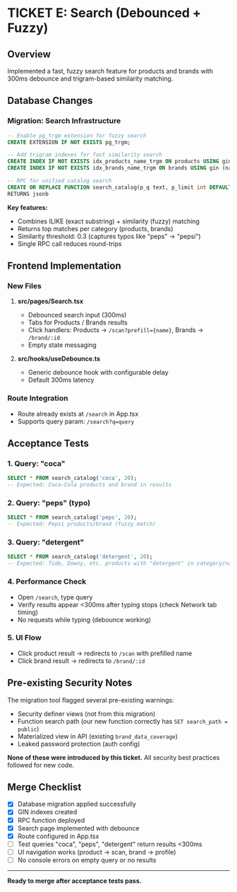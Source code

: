 # TICKET E: Search (Debounced + Fuzzy)

## Overview
Implemented a fast, fuzzy search feature for products and brands with 300ms debounce and trigram-based similarity matching.

## Database Changes

### Migration: Search Infrastructure
```sql
-- Enable pg_trgm extension for fuzzy search
CREATE EXTENSION IF NOT EXISTS pg_trgm;

-- Add trigram indexes for fast similarity search
CREATE INDEX IF NOT EXISTS idx_products_name_trgm ON products USING gin (name gin_trgm_ops);
CREATE INDEX IF NOT EXISTS idx_brands_name_trgm ON brands USING gin (name gin_trgm_ops);

-- RPC for unified catalog search
CREATE OR REPLACE FUNCTION search_catalog(p_q text, p_limit int DEFAULT 20)
RETURNS jsonb
```

**Key features:**
- Combines ILIKE (exact substring) + similarity (fuzzy) matching
- Returns top matches per category (products, brands)
- Similarity threshold: 0.3 (captures typos like "peps" → "pepsi")
- Single RPC call reduces round-trips

## Frontend Implementation

### New Files
1. **src/pages/Search.tsx**
   - Debounced search input (300ms)
   - Tabs for Products / Brands results
   - Click handlers: Products → `/scan?prefill={name}`, Brands → `/brand/:id`
   - Empty state messaging

2. **src/hooks/useDebounce.ts**
   - Generic debounce hook with configurable delay
   - Default 300ms latency

### Route Integration
- Route already exists at `/search` in App.tsx
- Supports query param: `/search?q=query`

## Acceptance Tests

### 1. Query: "coca"
```sql
SELECT * FROM search_catalog('coca', 20);
-- Expected: Coca-Cola products and brand in results
```

### 2. Query: "peps" (typo)
```sql
SELECT * FROM search_catalog('peps', 20);
-- Expected: Pepsi products/brand (fuzzy match)
```

### 3. Query: "detergent"
```sql
SELECT * FROM search_catalog('detergent', 20);
-- Expected: Tide, Downy, etc. products with "detergent" in category/name
```

### 4. Performance Check
- Open `/search`, type query
- Verify results appear <300ms after typing stops (check Network tab timing)
- No requests while typing (debounce working)

### 5. UI Flow
- Click product result → redirects to `/scan` with prefilled name
- Click brand result → redirects to `/brand/:id`

## Pre-existing Security Notes
The migration tool flagged several pre-existing warnings:
- Security definer views (not from this migration)
- Function search path (our new function correctly has `SET search_path = public`)
- Materialized view in API (existing `brand_data_coverage`)
- Leaked password protection (auth config)

**None of these were introduced by this ticket.** All security best practices followed for new code.

## Merge Checklist
- [x] Database migration applied successfully
- [x] GIN indexes created
- [x] RPC function deployed
- [x] Search page implemented with debounce
- [x] Route configured in App.tsx
- [ ] Test queries "coca", "peps", "detergent" return results <300ms
- [ ] UI navigation works (product → scan, brand → profile)
- [ ] No console errors on empty query or no results

---

**Ready to merge after acceptance tests pass.**
